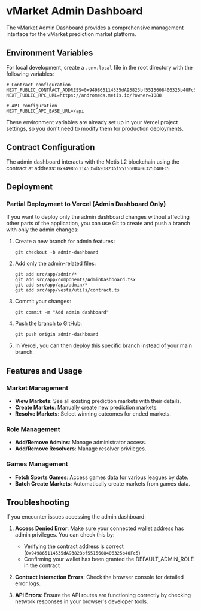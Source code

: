 # vMarket Admin Dashboard

The vMarket Admin Dashboard provides a comprehensive management interface for the vMarket prediction market platform.

## Environment Variables

For local development, create a `.env.local` file in the root directory with the following variables:

```
# Contract configuration
NEXT_PUBLIC_CONTRACT_ADDRESS=0x949865114535dA93823bf5515608406325b40Fc5
NEXT_PUBLIC_RPC_URL=https://andromeda.metis.io/?owner=1088

# API configuration
NEXT_PUBLIC_API_BASE_URL=/api
```

These environment variables are already set up in your Vercel project settings, so you don't need to modify them for production deployments.

## Contract Configuration

The admin dashboard interacts with the Metis L2 blockchain using the contract at address: `0x949865114535dA93823bf5515608406325b40Fc5`

## Deployment

### Partial Deployment to Vercel (Admin Dashboard Only)

If you want to deploy only the admin dashboard changes without affecting other parts of the application, you can use Git to create and push a branch with only the admin changes:

1. Create a new branch for admin features:
   ```
   git checkout -b admin-dashboard
   ```

2. Add only the admin-related files:
   ```
   git add src/app/admin/*
   git add src/app/components/AdminDashboard.tsx
   git add src/app/api/admin/*
   git add src/app/vesta/utils/contract.ts
   ```

3. Commit your changes:
   ```
   git commit -m "Add admin dashboard"
   ```

4. Push the branch to GitHub:
   ```
   git push origin admin-dashboard
   ```

5. In Vercel, you can then deploy this specific branch instead of your main branch.

## Features and Usage

### Market Management

- **View Markets**: See all existing prediction markets with their details.
- **Create Markets**: Manually create new prediction markets.
- **Resolve Markets**: Select winning outcomes for ended markets.

### Role Management

- **Add/Remove Admins**: Manage administrator access.
- **Add/Remove Resolvers**: Manage resolver privileges.

### Games Management

- **Fetch Sports Games**: Access games data for various leagues by date.
- **Batch Create Markets**: Automatically create markets from games data.

## Troubleshooting

If you encounter issues accessing the admin dashboard:

1. **Access Denied Error**: Make sure your connected wallet address has admin privileges. You can check this by:
   - Verifying the contract address is correct (`0x949865114535dA93823bf5515608406325b40Fc5`)
   - Confirming your wallet has been granted the DEFAULT_ADMIN_ROLE in the contract

2. **Contract Interaction Errors**: Check the browser console for detailed error logs.

3. **API Errors**: Ensure the API routes are functioning correctly by checking network responses in your browser's developer tools. 